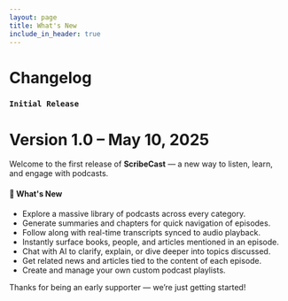 ```yaml
---
layout: page
title: What's New
include_in_header: true
---
```


# Changelog

### `Initial Release`
# **Version 1.0** – May 10, 2025  
Welcome to the first release of **ScribeCast** — a new way to listen, learn, and engage with podcasts.

#### 🚀 What's New
- Explore a massive library of podcasts across every category.
- Generate summaries and chapters for quick navigation of episodes.
- Follow along with real-time transcripts synced to audio playback.
- Instantly surface books, people, and articles mentioned in an episode.
- Chat with AI to clarify, explain, or dive deeper into topics discussed.
- Get related news and articles tied to the content of each episode.
- Create and manage your own custom podcast playlists.

Thanks for being an early supporter — we’re just getting started!
